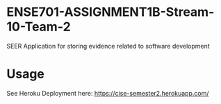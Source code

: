# ENSE701-ASSIGNMENT1B-Stream-10-Team-2
SEER Application for storing evidence related to software development

# Usage
See Heroku Deployment here: https://cise-semester2.herokuapp.com/
